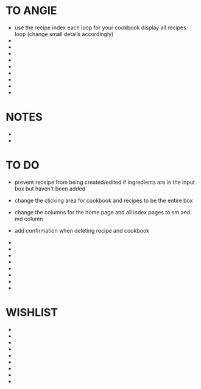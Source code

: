 # TO ANGIE
- use the recipe index each loop for your cookbook display all recipes loop (change small details accordingly)
-
-
-
-
-
-
-
-
-

# NOTES
-
-



# TO DO


- prevent receipe from being created/edited if ingredients are in the input box but haven't been added
- change the clicking area for cookbook and recipes to be the entire box
- change the columns for the home page and all index pages to sm and md column
- add confirmation when deleting recipe and cookbook

-
-
-
-
-
-
-
-



# WISHLIST
-
-
-
-
-
-
-
-
-
